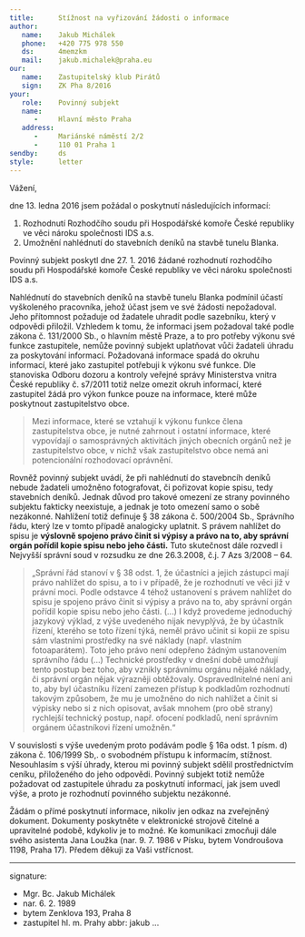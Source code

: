 ```yaml
---
title:      Stížnost na vyřizování žádosti o informace
author:
   name:    Jakub Michálek
   phone:   +420 775 978 550
   ds:      4memzkm
   mail:    jakub.michalek@praha.eu
our:
   name:    Zastupitelský klub Pirátů
   sign:    ZK Pha 8/2016
your:
   role:    Povinný subjekt
   name:    
      -     Hlavní město Praha
   address:
      -     Mariánské náměstí 2/2
      -     110 01 Praha 1
sendby:     ds
style:      letter
---
```


Vážení,

dne 13. ledna 2016 jsem požádal o poskytnutí následujících informací:

1. Rozhodnutí Rozhodčího soudu při Hospodářské komoře České republiky ve věci nároku společnosti IDS a.s.
2. Umožnění nahlédnutí do stavebních deníků na stavbě tunelu Blanka.

Povinný subjekt poskytl dne 27. 1. 2016 žádané rozhodnutí rozhodčího soudu při Hospodářské komoře České republiky ve věci nároku společnosti IDS a.s. 

Nahlédnutí do stavebních deníků na stavbě tunelu Blanka podmínil účastí vyškoleného pracovníka, jehož účast jsem ve své žádosti nepožadoval. Jeho přítomnost požaduje od žadatele uhradit podle sazebníku, který v odpovědi přiložil. Vzhledem k tomu, že informaci jsem požadoval také podle zákona č. 131/2000 Sb., o hlavním městě Praze, a to pro potřeby výkonu své funkce zastupitele, nemůže povinný subjekt uplatňovat vůči žadateli úhradu za poskytování informací. Požadovaná informace spadá do okruhu informací, které jako zastupitel potřebuji k výkonu své funkce. Dle stanoviska Odboru dozoru a kontroly veřejné správy Ministerstva vnitra České republiky č. s7/2011 totiž nelze omezit okruh informací, které zastupitel žádá pro výkon funkce pouze na informace, které může poskytnout zastupitelstvo obce.

> Mezi informace, které se vztahují k výkonu funkce člena zastupitelstva obce, je nutné zahrnout i ostatní informace, které vypovídají o samosprávných aktivitách jiných obecních orgánů než je zastupitelstvo obce, v nichž však zastupitelstvo obce nemá ani potencionální rozhodovací oprávnění. 

Rovněž povinný subjekt uvádí, že při nahlédnutí do stavebncíh deníků nebude žadateli umožněno fotografovat, či pořizovat kopie spisu, tedy stavebních deníků. Jednak důvod pro takové omezení ze strany povinného subjektu fakticky neexistuje, a jednak je toto omezení samo o sobě nezákonné. Nahlížení totiž definuje § 38 zákona č. 500/2004 Sb., Správního řádu, který lze v tomto případě analogicky uplatnit. S právem nahlížet do spisu je **výslovně spojeno právo činit si výpisy a právo na to, aby správní orgán pořídil kopie spisu nebo jeho části.** Tuto skutečnost dále rozvedl i Nejvyšší správní soud v rozsudku ze dne 26.3.2008, č.j. 7 Azs 3/2008 – 64. 

> „Správní řád stanoví v § 38 odst. 1, že účastníci a jejich zástupci mají právo nahlížet do spisu, a to i v případě, že je rozhodnutí ve věci již v právní moci. Podle odstavce 4 téhož ustanovení s právem nahlížet do spisu je spojeno právo činit si výpisy a právo na to, aby správní orgán pořídil kopie spisu nebo jeho části. (...) I když provedeme jednoduchý jazykový výklad, z výše uvedeného nijak nevyplývá, že by účastník řízení, kterého se toto řízení týká, neměl právo učinit si kopii ze spisu sám vlastními prostředky na své náklady (např. vlastním fotoaparátem). Toto jeho právo není odepřeno žádným ustanovením správního řádu (...) Technické prostředky v dnešní době umožňují tento postup bez toho, aby vznikly správnímu orgánu nějaké náklady, či správní orgán nějak výrazněji obtěžovaly. Ospravedlnitelné není ani to, aby byl účastníku řízení zamezen přístup k podkladům rozhodnutí takovým způsobem, že mu je umožněno do nich nahlížet a činit si výpisky nebo si z nich opisovat, avšak mnohem (pro obě strany) rychlejší technický postup, např. ofocení podkladů, není správním orgánem účastníkovi řízení umožněn.“

V souvislosti s výše uvedeným proto podávám podle § 16a odst. 1 písm. d) zákona č. 106/1999 Sb,. o svobodném přístupu k informacím, stížnost. Nesouhlasím s výší úhrady, kterou mi povinný subjekt sdělil prostřednictvím ceníku, přiloženého do jeho odpovědi. Povinný subjekt totiž nemůže požadovat od zastupitele úhradu za poskytnutí informací, jak jsem uvedl výše, a proto je rozhodnutí povinného subjektu nezákonné. 

Žádám o přímé poskytnutí informace, nikoliv jen odkaz na zveřejněný dokument. Dokumenty poskytněte v elektronické strojově čitelné a upravitelné podobě, kdykoliv je to možné. Ke komunikaci zmocňuji dále svého asistenta Jana Loužka (nar. 9. 7. 1986 v Písku, bytem Vondroušova 1198, Praha 17). Předem děkuji za Vaši vstřícnost. 

---
signature:
  - Mgr. Bc. Jakub Michálek
  - nar. 6. 2. 1989
  - bytem Zenklova 193, Praha 8
  - zastupitel hl. m. Prahy
abbr:       jakub
...
